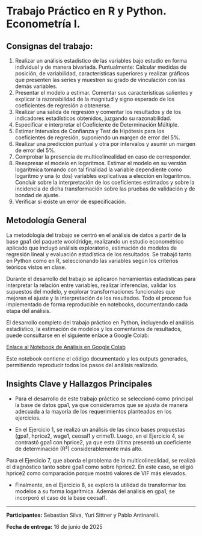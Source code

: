 # Trabajo Práctico en R y Python. Econometría I.


## Consignas del trabajo:
1. Realizar un análisis estadístico de las variables bajo estudio en forma individual y de manera bivariada. Puntualmente: Calcular medidas de posición, de variabilidad, características
superiores y realizar gráficos que presenten las series y muestren su grado de vinculación con las demás variables.
2. Presentar el modelo a estimar. Comentar sus características salientes y explicar la razonabilidad de la magnitud y signo esperado de los coeficientes de regresión a obtenerse.
3. Realizar una salida de regresión y comentar los resultados y de los indicadores estadísticos obtenidos, juzgando su razonabilidad.
4. Especificar e interpretar el Coeficiente de Determinación Múltiple.
5. Estimar Intervalos de Confianza y Test de Hipótesis para los coeficientes de regresión, suponiendo un margen de error del 5%.
6. Realizar una predicción puntual y otra por intervalos y asumir un margen de error del 5%.
7. Comprobar la presencia de multicolinealidad en caso de corresponder.
8. Reexpresar el modelo en logaritmos. Estimar el modelo en su versión logarítmica tomando con tal finalidad la variable dependiente como logaritmo y una (o dos) variables explicativas a elección en logaritmos. Concluir sobre la interpretación de los coeficientes estimados y sobre la incidencia de dicha transformación sobre las pruebas de validación y de bondad de
ajuste.
9. Verificar si existe un error de especificación.

## Metodología General

La metodología del trabajo se centró en el análisis de datos a partir de la base gpa1 del paquete wooldridge, realizando un estudio econométrico aplicado que incluyó análisis exploratorio, estimación de modelos de regresión lineal y evaluación estadística de los resultados. Se trabajó tanto en Python como en R, seleccionando las variables según los criterios teóricos vistos en clase.

Durante el desarrollo del trabajo se aplicaron herramientas estadísticas para interpretar la relación entre variables, realizar inferencias, validar los supuestos del modelo, y explorar transformaciones funcionales que mejoren el ajuste y la interpretación de los resultados. Todo el proceso fue implementado de forma reproducible en notebooks, documentando cada etapa del análisis.

El desarrollo completo del trabajo práctico en Python, incluyendo el análisis estadístico, la estimación de modelos y los comentarios de resultados, puede consultarse en el siguiente enlace a Google Colab:

[Enlace al Notebook de Análisis en Google Colab](https://drive.google.com/file/d/1Zi_sc6qak4y59HLRrdIh8o-0ch2X_8UE/view?usp=sharing)

Este notebook contiene el código documentado y los outputs generados, permitiendo reproducir todos los pasos del análisis realizado.


## Insights Clave y Hallazgos Principales

* Para el desarrollo de este trabajo práctico se seleccionó como principal la base de datos gpa1, ya que consideramos que se ajusta de manera adecuada a la mayoría de los requerimientos planteados en los ejercicios.
 
* En el Ejercicio 1, se realizó un análisis de las cinco bases propuestas (gpa1, hprice2, wage1, ceosal1 y crime1). Luego, en el Ejercicio 4, se contrastó gpa1 con hprice2, ya que esta última presentó un coeficiente de determinación (R²) considerablemente más alto.
  
Para el Ejercicio 7, que aborda el problema de la multicolinealidad, se realizó el diagnóstico tanto sobre gpa1 como sobre hprice2. En este caso, se eligió hprice2 como comparación porque mostró valores de VIF más elevados. 

* Finalmente, en el Ejercicio 8, se exploró la utilidad de transformar los modelos a su forma logarítmica. Además del análisis en gpa1, se incorporó el caso de la base ceosal1.

---
**Participantes:** Sebastian Silva, Yuri Sittner y Pablo Antinarelli.

**Fecha de entrega:** 16 de junio de 2025
